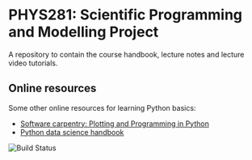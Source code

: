 # PHYS281: Scientific Programming and Modelling Project

A repository to contain the course handbook, lecture notes and lecture video tutorials.

## Online resources

Some other online resources for learning Python basics:

 * [Software carpentry: Plotting and Programming in Python](https://swcarpentry.github.io/python-novice-gapminder/)
 * [Python data science handbook](https://jakevdp.github.io/PythonDataScienceHandbook/)

![Build Status](https://github.com/mattpitkin/PHYS281/actions/workflows/site.yml/badge.svg)
